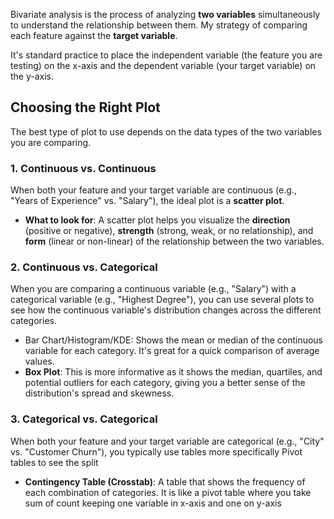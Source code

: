 Bivariate analysis is the process of analyzing **two variables** simultaneously to understand the relationship between them. My strategy of comparing each feature against the **target variable**.

It's standard practice to place the independent variable (the feature you are testing) on the x-axis and the dependent variable (your target variable) on the y-axis.

## Choosing the Right Plot
The best type of plot to use depends on the data types of the two variables you are comparing.

### 1. Continuous vs. Continuous
When both your feature and your target variable are continuous (e.g., "Years of Experience" vs. "Salary"), the ideal plot is a **scatter plot**.
- **What to look for**: A scatter plot helps you visualize the **direction** (positive or negative), **strength** (strong, weak, or no relationship), and **form** (linear or non-linear) of the relationship between the two variables.
### 2. Continuous vs. Categorical
When you are comparing a continuous variable (e.g., "Salary") with a categorical variable (e.g., "Highest Degree"), you can use several plots to see how the continuous variable's distribution changes across the different categories.

- Bar Chart/Histogram/KDE: Shows the mean or median of the continuous variable for each category. It's great for a quick comparison of average values.
- **Box Plot**: This is more informative as it shows the median, quartiles, and potential outliers for each category, giving you a better sense of the distribution's spread and skewness.
### 3. Categorical vs. Categorical

When both your feature and your target variable are categorical (e.g., "City" vs. "Customer Churn"), you typically use tables  more specifically Pivot tables to see the split
- **Contingency Table (Crosstab)**: A table that shows the frequency of each combination of categories. It is like a pivot table where you take sum of count keeping one variable in x-axis and one on y-axis
